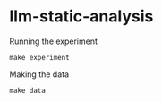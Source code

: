 # llm-static-analysis

Running the experiment
```
make experiment
```

Making the data
```
make data 
```

